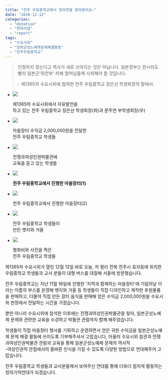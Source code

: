 ```yaml
---
title: "전주 우림중학교에서 정의연을 찾아왔어요~"
date: "2018-12-12"
categories: 
  - "donation"
  - "연대사업"
  - "report"
tags: 
  - "수요시위"
  - "일본군성노예제문제해결활동"
  - "전주우림중학교"
---
```


> 인정하지 않는다고 역사가 새로 쓰여지는 것은 아닙니다. 일본정부는 한시라도 빨리 일본군'위안부' 피해 할머님들께 사죄해야 할 것입니다.
> 
> \- 제1365차 수요시위에 참여한 전주 우림중학교 정은선 학생회장의 말에서.

- ![](https://womenandwar.net/kr/wp-content/uploads/2018/12/IMGP2695-1024x680.jpg)
    
    제1365차 수요시위에서 자유발언을  
    하고 있는 전주 우림중학교 정은선 학생회장(좌)과 문주연 부학생회장(우)
    
- ![](https://womenandwar.net/kr/wp-content/uploads/2018/12/IMGP2702-1-1024x680.jpg)
    
    마을장터 수익금 2,000,000원을 전달한  
    전주 우림중학교 학생들
    
- ![](https://womenandwar.net/kr/wp-content/uploads/2018/12/IMG_3328-1-1024x768.jpg)
    
    전쟁과여성인권박물관에  
    교육을 듣고 있는 학생들
    
- ![](https://womenandwar.net/kr/wp-content/uploads/2018/12/IMG_2700-1024x768.jpg)
    
    **전주 우림중학교에서 진행한 마을장터(1)**
    
- ![](https://womenandwar.net/kr/wp-content/uploads/2018/12/IMG_2702-1024x768.jpg)
    
    전주 우림중학교에서 진행한 마을장터(2)
    
- ![](https://womenandwar.net/kr/wp-content/uploads/2018/12/IMGP2709-2-1024x680.jpg)
    
    전주 우림중학교 학생들이  
    만든 뱃지와 거울
    
- ![](https://womenandwar.net/kr/wp-content/uploads/2018/12/IMG_3320-2-1024x768.jpg)
    
    평화비와 사진을 찍은  
    전주 우림중학교 학생들
    

제1365차 수요시위가 열린 12월 12일 바로 오늘, 저 멀리 전북 전주시 효자동에 위치한 우림중학교 학생들과 교사 분들이 대형 버스를 대절해 서울에 방문했습니다.  
  
  
전주 우림중학교는 지난 11월 16일에 진행한 '지역과 함께하는 마을장터'에 기림의날 이라는 이름의 부스를 운영해 뱃지와 거울 등 학생들이 직접 디자인하고 제작한 후원물품을 판매하고, 더불어 직접 만든 장터 음식을 판매해 얻은 수익금 2,000,000원을 수요시위 현장에서 전달하는 시간을 가졌습니다.  
  
뿐만 아니라 수요시위에 참석한 이후에는 전쟁과여성인권박물관을 찾아, 일본군성노예제 문제와 관련한 교육을 수강하고 박물관 관람까지 함께 해주었습니다.  
  
학생들이 직접 마을장터 행사를 기획하고 운영하면서 얻은 귀한 수익금을 일본군성노예제 문제 해결 활동에 쓰이도록 기부해주셔서 고맙습니다, 아울러 수요시위 참관과 전쟁과여성인권박물관 관람과 교육을 통해 일본군성노예제 문제의 역사적  
\-여성인권적 관점에서의 올바른 인식을 가질 수 있도록 다양한 방법으로 연대해주어 고맙습니다.  
  
  
전주 우림중학교 학생들과 교사분들께서 보여주신 연대를 통해 더욱더 힘차게 활동하는 정의기억연대가 되겠습니다.
